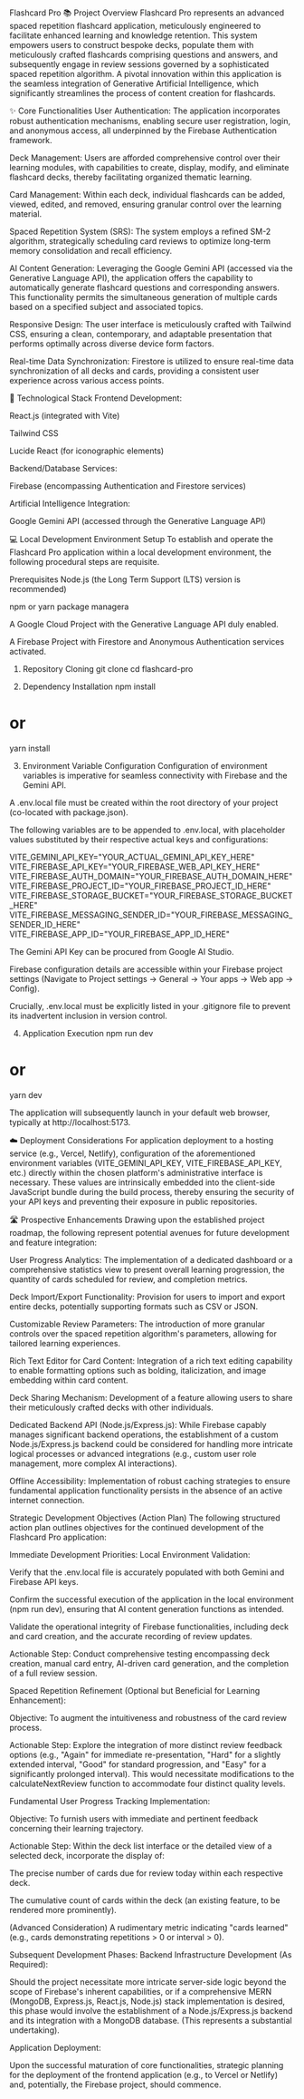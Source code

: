 Flashcard Pro
📚 Project Overview
Flashcard Pro represents an advanced spaced repetition flashcard application, meticulously engineered to facilitate enhanced learning and knowledge retention. This system empowers users to construct bespoke decks, populate them with meticulously crafted flashcards comprising questions and answers, and subsequently engage in review sessions governed by a sophisticated spaced repetition algorithm. A pivotal innovation within this application is the seamless integration of Generative Artificial Intelligence, which significantly streamlines the process of content creation for flashcards.

✨ Core Functionalities
User Authentication: The application incorporates robust authentication mechanisms, enabling secure user registration, login, and anonymous access, all underpinned by the Firebase Authentication framework.

Deck Management: Users are afforded comprehensive control over their learning modules, with capabilities to create, display, modify, and eliminate flashcard decks, thereby facilitating organized thematic learning.

Card Management: Within each deck, individual flashcards can be added, viewed, edited, and removed, ensuring granular control over the learning material.

Spaced Repetition System (SRS): The system employs a refined SM-2 algorithm, strategically scheduling card reviews to optimize long-term memory consolidation and recall efficiency.

AI Content Generation: Leveraging the Google Gemini API (accessed via the Generative Language API), the application offers the capability to automatically generate flashcard questions and corresponding answers. This functionality permits the simultaneous generation of multiple cards based on a specified subject and associated topics.

Responsive Design: The user interface is meticulously crafted with Tailwind CSS, ensuring a clean, contemporary, and adaptable presentation that performs optimally across diverse device form factors.

Real-time Data Synchronization: Firestore is utilized to ensure real-time data synchronization of all decks and cards, providing a consistent user experience across various access points.

🚀 Technological Stack
Frontend Development:

React.js (integrated with Vite)

Tailwind CSS

Lucide React (for iconographic elements)

Backend/Database Services:

Firebase (encompassing Authentication and Firestore services)

Artificial Intelligence Integration:

Google Gemini API (accessed through the Generative Language API)

💻 Local Development Environment Setup
To establish and operate the Flashcard Pro application within a local development environment, the following procedural steps are requisite.

Prerequisites
Node.js (the Long Term Support (LTS) version is recommended)

npm or yarn package managera

A Google Cloud Project with the Generative Language API duly enabled.

A Firebase Project with Firestore and Anonymous Authentication services activated.

1. Repository Cloning
   git clone <your-repository-url>
   cd flashcard-pro

2. Dependency Installation
   npm install

# or

yarn install

3. Environment Variable Configuration
   Configuration of environment variables is imperative for seamless connectivity with Firebase and the Gemini API.

A .env.local file must be created within the root directory of your project (co-located with package.json).

The following variables are to be appended to .env.local, with placeholder values substituted by their respective actual keys and configurations:

VITE_GEMINI_API_KEY="YOUR_ACTUAL_GEMINI_API_KEY_HERE"
VITE_FIREBASE_API_KEY="YOUR_FIREBASE_WEB_API_KEY_HERE"
VITE_FIREBASE_AUTH_DOMAIN="YOUR_FIREBASE_AUTH_DOMAIN_HERE"
VITE_FIREBASE_PROJECT_ID="YOUR_FIREBASE_PROJECT_ID_HERE"
VITE_FIREBASE_STORAGE_BUCKET="YOUR_FIREBASE_STORAGE_BUCKET_HERE"
VITE_FIREBASE_MESSAGING_SENDER_ID="YOUR_FIREBASE_MESSAGING_SENDER_ID_HERE"
VITE_FIREBASE_APP_ID="YOUR_FIREBASE_APP_ID_HERE"

The Gemini API Key can be procured from Google AI Studio.

Firebase configuration details are accessible within your Firebase project settings (Navigate to Project settings -> General -> Your apps -> Web app -> Config).

Crucially, .env.local must be explicitly listed in your .gitignore file to prevent its inadvertent inclusion in version control.

4. Application Execution
   npm run dev

# or

yarn dev

The application will subsequently launch in your default web browser, typically at http://localhost:5173.

☁️ Deployment Considerations
For application deployment to a hosting service (e.g., Vercel, Netlify), configuration of the aforementioned environment variables (VITE_GEMINI_API_KEY, VITE_FIREBASE_API_KEY, etc.) directly within the chosen platform's administrative interface is necessary. These values are intrinsically embedded into the client-side JavaScript bundle during the build process, thereby ensuring the security of your API keys and preventing their exposure in public repositories.

🛣️ Prospective Enhancements
Drawing upon the established project roadmap, the following represent potential avenues for future development and feature integration:

User Progress Analytics: The implementation of a dedicated dashboard or a comprehensive statistics view to present overall learning progression, the quantity of cards scheduled for review, and completion metrics.

Deck Import/Export Functionality: Provision for users to import and export entire decks, potentially supporting formats such as CSV or JSON.

Customizable Review Parameters: The introduction of more granular controls over the spaced repetition algorithm's parameters, allowing for tailored learning experiences.

Rich Text Editor for Card Content: Integration of a rich text editing capability to enable formatting options such as bolding, italicization, and image embedding within card content.

Deck Sharing Mechanism: Development of a feature allowing users to share their meticulously crafted decks with other individuals.

Dedicated Backend API (Node.js/Express.js): While Firebase capably manages significant backend operations, the establishment of a custom Node.js/Express.js backend could be considered for handling more intricate logical processes or advanced integrations (e.g., custom user role management, more complex AI interactions).

Offline Accessibility: Implementation of robust caching strategies to ensure fundamental application functionality persists in the absence of an active internet connection.

Strategic Development Objectives (Action Plan)
The following structured action plan outlines objectives for the continued development of the Flashcard Pro application:

Immediate Development Priorities:
Local Environment Validation:

Verify that the .env.local file is accurately populated with both Gemini and Firebase API keys.

Confirm the successful execution of the application in the local environment (npm run dev), ensuring that AI content generation functions as intended.

Validate the operational integrity of Firebase functionalities, including deck and card creation, and the accurate recording of review updates.

Actionable Step: Conduct comprehensive testing encompassing deck creation, manual card entry, AI-driven card generation, and the completion of a full review session.

Spaced Repetition Refinement (Optional but Beneficial for Learning Enhancement):

Objective: To augment the intuitiveness and robustness of the card review process.

Actionable Step: Explore the integration of more distinct review feedback options (e.g., "Again" for immediate re-presentation, "Hard" for a slightly extended interval, "Good" for standard progression, and "Easy" for a significantly prolonged interval). This would necessitate modifications to the calculateNextReview function to accommodate four distinct quality levels.

Fundamental User Progress Tracking Implementation:

Objective: To furnish users with immediate and pertinent feedback concerning their learning trajectory.

Actionable Step: Within the deck list interface or the detailed view of a selected deck, incorporate the display of:

The precise number of cards due for review today within each respective deck.

The cumulative count of cards within the deck (an existing feature, to be rendered more prominently).

(Advanced Consideration) A rudimentary metric indicating "cards learned" (e.g., cards demonstrating repetitions > 0 or interval > 0).

Subsequent Development Phases:
Backend Infrastructure Development (As Required):

Should the project necessitate more intricate server-side logic beyond the scope of Firebase's inherent capabilities, or if a comprehensive MERN (MongoDB, Express.js, React.js, Node.js) stack implementation is desired, this phase would involve the establishment of a Node.js/Express.js backend and its integration with a MongoDB database. (This represents a substantial undertaking).

Application Deployment:

Upon the successful maturation of core functionalities, strategic planning for the deployment of the frontend application (e.g., to Vercel or Netlify) and, potentially, the Firebase project, should commence.
